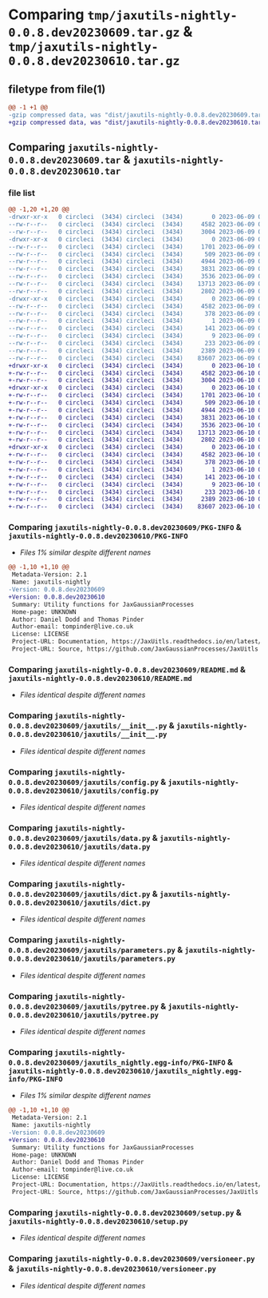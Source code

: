 # Comparing `tmp/jaxutils-nightly-0.0.8.dev20230609.tar.gz` & `tmp/jaxutils-nightly-0.0.8.dev20230610.tar.gz`

## filetype from file(1)

```diff
@@ -1 +1 @@
-gzip compressed data, was "dist/jaxutils-nightly-0.0.8.dev20230609.tar", last modified: Fri Jun  9 00:06:32 2023, max compression
+gzip compressed data, was "dist/jaxutils-nightly-0.0.8.dev20230610.tar", last modified: Sat Jun 10 00:06:42 2023, max compression
```

## Comparing `jaxutils-nightly-0.0.8.dev20230609.tar` & `jaxutils-nightly-0.0.8.dev20230610.tar`

### file list

```diff
@@ -1,20 +1,20 @@
-drwxr-xr-x   0 circleci  (3434) circleci  (3434)        0 2023-06-09 00:06:32.547958 jaxutils-nightly-0.0.8.dev20230609/
--rw-r--r--   0 circleci  (3434) circleci  (3434)     4582 2023-06-09 00:06:32.547958 jaxutils-nightly-0.0.8.dev20230609/PKG-INFO
--rw-r--r--   0 circleci  (3434) circleci  (3434)     3004 2023-06-09 00:06:26.000000 jaxutils-nightly-0.0.8.dev20230609/README.md
-drwxr-xr-x   0 circleci  (3434) circleci  (3434)        0 2023-06-09 00:06:32.551957 jaxutils-nightly-0.0.8.dev20230609/jaxutils/
--rw-r--r--   0 circleci  (3434) circleci  (3434)     1701 2023-06-09 00:06:26.000000 jaxutils-nightly-0.0.8.dev20230609/jaxutils/__init__.py
--rw-r--r--   0 circleci  (3434) circleci  (3434)      509 2023-06-09 00:06:32.551957 jaxutils-nightly-0.0.8.dev20230609/jaxutils/_version.py
--rw-r--r--   0 circleci  (3434) circleci  (3434)     4944 2023-06-09 00:06:26.000000 jaxutils-nightly-0.0.8.dev20230609/jaxutils/config.py
--rw-r--r--   0 circleci  (3434) circleci  (3434)     3831 2023-06-09 00:06:26.000000 jaxutils-nightly-0.0.8.dev20230609/jaxutils/data.py
--rw-r--r--   0 circleci  (3434) circleci  (3434)     3536 2023-06-09 00:06:26.000000 jaxutils-nightly-0.0.8.dev20230609/jaxutils/dict.py
--rw-r--r--   0 circleci  (3434) circleci  (3434)    13713 2023-06-09 00:06:26.000000 jaxutils-nightly-0.0.8.dev20230609/jaxutils/parameters.py
--rw-r--r--   0 circleci  (3434) circleci  (3434)     2802 2023-06-09 00:06:26.000000 jaxutils-nightly-0.0.8.dev20230609/jaxutils/pytree.py
-drwxr-xr-x   0 circleci  (3434) circleci  (3434)        0 2023-06-09 00:06:32.547958 jaxutils-nightly-0.0.8.dev20230609/jaxutils_nightly.egg-info/
--rw-r--r--   0 circleci  (3434) circleci  (3434)     4582 2023-06-09 00:06:32.000000 jaxutils-nightly-0.0.8.dev20230609/jaxutils_nightly.egg-info/PKG-INFO
--rw-r--r--   0 circleci  (3434) circleci  (3434)      378 2023-06-09 00:06:32.000000 jaxutils-nightly-0.0.8.dev20230609/jaxutils_nightly.egg-info/SOURCES.txt
--rw-r--r--   0 circleci  (3434) circleci  (3434)        1 2023-06-09 00:06:32.000000 jaxutils-nightly-0.0.8.dev20230609/jaxutils_nightly.egg-info/dependency_links.txt
--rw-r--r--   0 circleci  (3434) circleci  (3434)      141 2023-06-09 00:06:32.000000 jaxutils-nightly-0.0.8.dev20230609/jaxutils_nightly.egg-info/requires.txt
--rw-r--r--   0 circleci  (3434) circleci  (3434)        9 2023-06-09 00:06:32.000000 jaxutils-nightly-0.0.8.dev20230609/jaxutils_nightly.egg-info/top_level.txt
--rw-r--r--   0 circleci  (3434) circleci  (3434)      233 2023-06-09 00:06:32.551957 jaxutils-nightly-0.0.8.dev20230609/setup.cfg
--rw-r--r--   0 circleci  (3434) circleci  (3434)     2389 2023-06-09 00:06:26.000000 jaxutils-nightly-0.0.8.dev20230609/setup.py
--rw-r--r--   0 circleci  (3434) circleci  (3434)    83607 2023-06-09 00:06:26.000000 jaxutils-nightly-0.0.8.dev20230609/versioneer.py
+drwxr-xr-x   0 circleci  (3434) circleci  (3434)        0 2023-06-10 00:06:42.652812 jaxutils-nightly-0.0.8.dev20230610/
+-rw-r--r--   0 circleci  (3434) circleci  (3434)     4582 2023-06-10 00:06:42.652812 jaxutils-nightly-0.0.8.dev20230610/PKG-INFO
+-rw-r--r--   0 circleci  (3434) circleci  (3434)     3004 2023-06-10 00:06:36.000000 jaxutils-nightly-0.0.8.dev20230610/README.md
+drwxr-xr-x   0 circleci  (3434) circleci  (3434)        0 2023-06-10 00:06:42.656812 jaxutils-nightly-0.0.8.dev20230610/jaxutils/
+-rw-r--r--   0 circleci  (3434) circleci  (3434)     1701 2023-06-10 00:06:36.000000 jaxutils-nightly-0.0.8.dev20230610/jaxutils/__init__.py
+-rw-r--r--   0 circleci  (3434) circleci  (3434)      509 2023-06-10 00:06:42.656812 jaxutils-nightly-0.0.8.dev20230610/jaxutils/_version.py
+-rw-r--r--   0 circleci  (3434) circleci  (3434)     4944 2023-06-10 00:06:36.000000 jaxutils-nightly-0.0.8.dev20230610/jaxutils/config.py
+-rw-r--r--   0 circleci  (3434) circleci  (3434)     3831 2023-06-10 00:06:36.000000 jaxutils-nightly-0.0.8.dev20230610/jaxutils/data.py
+-rw-r--r--   0 circleci  (3434) circleci  (3434)     3536 2023-06-10 00:06:36.000000 jaxutils-nightly-0.0.8.dev20230610/jaxutils/dict.py
+-rw-r--r--   0 circleci  (3434) circleci  (3434)    13713 2023-06-10 00:06:36.000000 jaxutils-nightly-0.0.8.dev20230610/jaxutils/parameters.py
+-rw-r--r--   0 circleci  (3434) circleci  (3434)     2802 2023-06-10 00:06:36.000000 jaxutils-nightly-0.0.8.dev20230610/jaxutils/pytree.py
+drwxr-xr-x   0 circleci  (3434) circleci  (3434)        0 2023-06-10 00:06:42.652812 jaxutils-nightly-0.0.8.dev20230610/jaxutils_nightly.egg-info/
+-rw-r--r--   0 circleci  (3434) circleci  (3434)     4582 2023-06-10 00:06:42.000000 jaxutils-nightly-0.0.8.dev20230610/jaxutils_nightly.egg-info/PKG-INFO
+-rw-r--r--   0 circleci  (3434) circleci  (3434)      378 2023-06-10 00:06:42.000000 jaxutils-nightly-0.0.8.dev20230610/jaxutils_nightly.egg-info/SOURCES.txt
+-rw-r--r--   0 circleci  (3434) circleci  (3434)        1 2023-06-10 00:06:42.000000 jaxutils-nightly-0.0.8.dev20230610/jaxutils_nightly.egg-info/dependency_links.txt
+-rw-r--r--   0 circleci  (3434) circleci  (3434)      141 2023-06-10 00:06:42.000000 jaxutils-nightly-0.0.8.dev20230610/jaxutils_nightly.egg-info/requires.txt
+-rw-r--r--   0 circleci  (3434) circleci  (3434)        9 2023-06-10 00:06:42.000000 jaxutils-nightly-0.0.8.dev20230610/jaxutils_nightly.egg-info/top_level.txt
+-rw-r--r--   0 circleci  (3434) circleci  (3434)      233 2023-06-10 00:06:42.656812 jaxutils-nightly-0.0.8.dev20230610/setup.cfg
+-rw-r--r--   0 circleci  (3434) circleci  (3434)     2389 2023-06-10 00:06:36.000000 jaxutils-nightly-0.0.8.dev20230610/setup.py
+-rw-r--r--   0 circleci  (3434) circleci  (3434)    83607 2023-06-10 00:06:36.000000 jaxutils-nightly-0.0.8.dev20230610/versioneer.py
```

### Comparing `jaxutils-nightly-0.0.8.dev20230609/PKG-INFO` & `jaxutils-nightly-0.0.8.dev20230610/PKG-INFO`

 * *Files 1% similar despite different names*

```diff
@@ -1,10 +1,10 @@
 Metadata-Version: 2.1
 Name: jaxutils-nightly
-Version: 0.0.8.dev20230609
+Version: 0.0.8.dev20230610
 Summary: Utility functions for JaxGaussianProcesses
 Home-page: UNKNOWN
 Author: Daniel Dodd and Thomas Pinder
 Author-email: tompinder@live.co.uk
 License: LICENSE
 Project-URL: Documentation, https://JaxUitls.readthedocs.io/en/latest/
 Project-URL: Source, https://github.com/JaxGaussianProcesses/JaxUitls
```

### Comparing `jaxutils-nightly-0.0.8.dev20230609/README.md` & `jaxutils-nightly-0.0.8.dev20230610/README.md`

 * *Files identical despite different names*

### Comparing `jaxutils-nightly-0.0.8.dev20230609/jaxutils/__init__.py` & `jaxutils-nightly-0.0.8.dev20230610/jaxutils/__init__.py`

 * *Files identical despite different names*

### Comparing `jaxutils-nightly-0.0.8.dev20230609/jaxutils/config.py` & `jaxutils-nightly-0.0.8.dev20230610/jaxutils/config.py`

 * *Files identical despite different names*

### Comparing `jaxutils-nightly-0.0.8.dev20230609/jaxutils/data.py` & `jaxutils-nightly-0.0.8.dev20230610/jaxutils/data.py`

 * *Files identical despite different names*

### Comparing `jaxutils-nightly-0.0.8.dev20230609/jaxutils/dict.py` & `jaxutils-nightly-0.0.8.dev20230610/jaxutils/dict.py`

 * *Files identical despite different names*

### Comparing `jaxutils-nightly-0.0.8.dev20230609/jaxutils/parameters.py` & `jaxutils-nightly-0.0.8.dev20230610/jaxutils/parameters.py`

 * *Files identical despite different names*

### Comparing `jaxutils-nightly-0.0.8.dev20230609/jaxutils/pytree.py` & `jaxutils-nightly-0.0.8.dev20230610/jaxutils/pytree.py`

 * *Files identical despite different names*

### Comparing `jaxutils-nightly-0.0.8.dev20230609/jaxutils_nightly.egg-info/PKG-INFO` & `jaxutils-nightly-0.0.8.dev20230610/jaxutils_nightly.egg-info/PKG-INFO`

 * *Files 1% similar despite different names*

```diff
@@ -1,10 +1,10 @@
 Metadata-Version: 2.1
 Name: jaxutils-nightly
-Version: 0.0.8.dev20230609
+Version: 0.0.8.dev20230610
 Summary: Utility functions for JaxGaussianProcesses
 Home-page: UNKNOWN
 Author: Daniel Dodd and Thomas Pinder
 Author-email: tompinder@live.co.uk
 License: LICENSE
 Project-URL: Documentation, https://JaxUitls.readthedocs.io/en/latest/
 Project-URL: Source, https://github.com/JaxGaussianProcesses/JaxUitls
```

### Comparing `jaxutils-nightly-0.0.8.dev20230609/setup.py` & `jaxutils-nightly-0.0.8.dev20230610/setup.py`

 * *Files identical despite different names*

### Comparing `jaxutils-nightly-0.0.8.dev20230609/versioneer.py` & `jaxutils-nightly-0.0.8.dev20230610/versioneer.py`

 * *Files identical despite different names*

